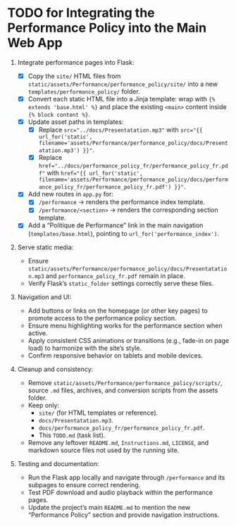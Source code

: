 # TODO for Integrating the Performance Policy into the Main Web App

1. Integrate performance pages into Flask:
    - [x] Copy the `site/` HTML files from `static/assets/Performance/performance_policy/site/` into a new `templates/performance_policy/` folder.
    - [x] Convert each static HTML file into a Jinja template: wrap with `{% extends 'base.html' %}` and place the existing `<main>` content inside `{% block content %}`.
    - [x] Update asset paths in templates:
        - [x] Replace `src="../docs/Presentatation.mp3"` with `src="{{ url_for('static', filename='assets/Performance/performance_policy/docs/Presentatation.mp3') }}"`.
        - [x] Replace `href="../docs/performance_policy_fr/performance_policy_fr.pdf"` with `href="{{ url_for('static', filename='assets/Performance/performance_policy/docs/performance_policy_fr/performance_policy_fr.pdf') }}"`.
    - [x] Add new routes in `app.py` for:
        - [x] `/performance` → renders the performance index template.
        - [x] `/performance/<section>` → renders the corresponding section template.
    - [x] Add a “Politique de Performance” link in the main navigation (`templates/base.html`), pointing to `url_for('performance_index')`.

2. Serve static media:
   - Ensure `static/assets/Performance/performance_policy/docs/Presentatation.mp3` and `performance_policy_fr.pdf` remain in place.
   - Verify Flask’s `static_folder` settings correctly serve these files.

3. Navigation and UI:
   - Add buttons or links on the homepage (or other key pages) to promote access to the performance policy section.
   - Ensure menu highlighting works for the performance section when active.
   - Apply consistent CSS animations or transitions (e.g., fade-in on page load) to harmonize with the site’s style.
   - Confirm responsive behavior on tablets and mobile devices.

4. Cleanup and consistency:
   - Remove `static/assets/Performance/performance_policy/scripts/`, source `.md` files, archives, and conversion scripts from the assets folder.
   - Keep only:
     - `site/` (for HTML templates or reference).
     - `docs/Presentatation.mp3`.
     - `docs/performance_policy_fr/performance_policy_fr.pdf`.
     - This `TODO.md` (task list).
   - Remove any leftover `README.md`, `Instructions.md`, `LICENSE`, and markdown source files not used by the running site.

5. Testing and documentation:
   - Run the Flask app locally and navigate through `/performance` and its subpages to ensure correct rendering.
   - Test PDF download and audio playback within the performance pages.
   - Update the project’s main `README.md` to mention the new “Performance Policy” section and provide navigation instructions.
